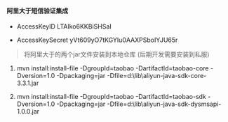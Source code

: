 
#### 阿里大于短信验证集成
* AccessKeyID LTAIko6KKBiSHSaI

* AccessKeySecret yVt609yO7tKGYIu0AAXPSboIYJU65r

> 将阿里大于的两个jar文件安装到本地仓库 (后期开发需要安装到私服)

1. mvn install:install-file  -DgroupId=taobao -DartifactId=taobao-core -Dversion=1.0 -Dpackaging=jar -Dfile=d:\lib\aliyun-java-sdk-core-3.3.1.jar

2. mvn install:install-file  -DgroupId=taobao -DartifactId=taobao-sdk -Dversion=1.0 -Dpackaging=jar -Dfile=d:\lib\aliyun-java-sdk-dysmsapi-1.0.0.jar



